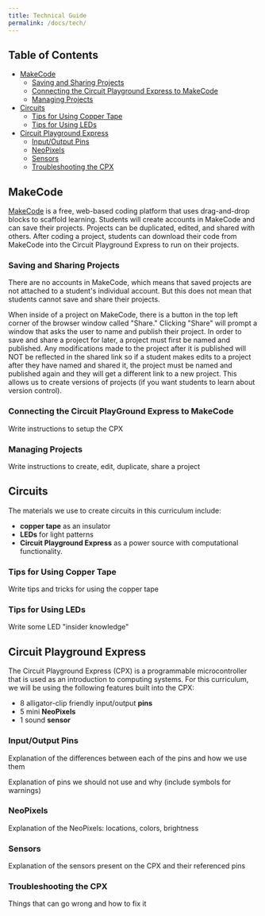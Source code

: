 ```yaml
---
title: Technical Guide
permalink: /docs/tech/
---
```

## Table of Contents
- [MakeCode](#makecode)
  - [Saving and Sharing Projects](#shareproject)
  - [Connecting the Circuit Playground Express to MakeCode](#cpx-makecode)
  - [Managing Projects](#projects)
- [Circuits](#circuits)
  - [Tips for Using Copper Tape](#copper)
  - [Tips for Using LEDs](#led)
- [Circuit Playground Express](#cpx)
  - [Input/Output Pins](#pins)
  - [NeoPixels](#neopixels)
  - [Sensors](#sensors)
  - [Troubleshooting the CPX](#troubleshoot)

## MakeCode <a name="makecode"></a>
[MakeCode](https://makecode.adafruit.com/) is a free, web-based coding platform
that uses drag-and-drop blocks to scaffold learning. Students will create accounts
in MakeCode and can save their projects. Projects can be duplicated, edited,
and shared with others. After coding a project, students can download their code
from MakeCode into the Circuit Playground Express to run on their projects.

### Saving and Sharing Projects <a name="shareproject"></a>
There are no accounts in MakeCode, which means that saved projects are not attached to a student's individual account. But this does not mean that students cannot save and share their projects.

When inside of a project on MakeCode, there is a button in the top left corner of the browser window called "Share." Clicking "Share" will prompt a window that asks the user to name and publish their project. In order to save and share a project for later, a project must first be named and published. Any modifications made to the project after it is published will NOT be reflected in the shared link so if a student makes edits to a project after they have named and shared it, the project must be named and published again and they will get a different link to a new project. This allows us to create versions of projects (if you want students to learn about version control).



### Connecting the Circuit PlayGround Express to MakeCode <a name="cpx-makecode"></a>
<span class="todo">Write instructions to setup the CPX</span>

### Managing Projects <a name="projects"></a>
<span class="todo">Write instructions to create, edit, duplicate, share a project</span>

## Circuits <a name="circuits"></a>
The materials we use to create circuits in this curriculum include:
- **copper tape** as an insulator
- **LEDs** for light patterns
- **Circuit Playground Express** as a power source with computational functionality.

### Tips for Using Copper Tape <a name="copper"></a>
<span class="todo">Write tips and tricks for using the copper tape</span>

### Tips for Using LEDs <a name="led"></a>
<span class="todo">Write some LED "insider knowledge"</span>

## Circuit Playground Express <a name="cpx"></a>
The Circuit Playground Express (CPX) is a programmable microcontroller that is used as an introduction to computing systems. For this curriculum, we will be using the following features built into the CPX:
- 8 alligator-clip friendly input/output **pins**
- 5 mini **NeoPixels**
- 1 sound **sensor**

### Input/Output Pins <a name="pins"></a>
<span class="todo">Explanation of the differences between each of the pins and how we use them</span>

<span class="todo">Explanation of pins we should not use and why (include symbols for warnings)</span>

### NeoPixels <a name="neopixels"></a>
<span class="todo">Explanation of the NeoPixels: locations, colors, brightness</span>

### Sensors <a name="sensors"></a>
<span class="todo">Explanation of the sensors present on the CPX and their referenced pins</span>

### Troubleshooting the CPX <a name="troubleshoot"></a>
<span class="todo">Things that can go wrong and how to fix it</span>
